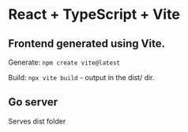 # React + TypeScript + Vite

## Frontend generated using Vite.

Generate: `npm create vite@latest`

Build: `npx vite build` - output in the dist/ dir.

## Go server

Serves dist folder 



